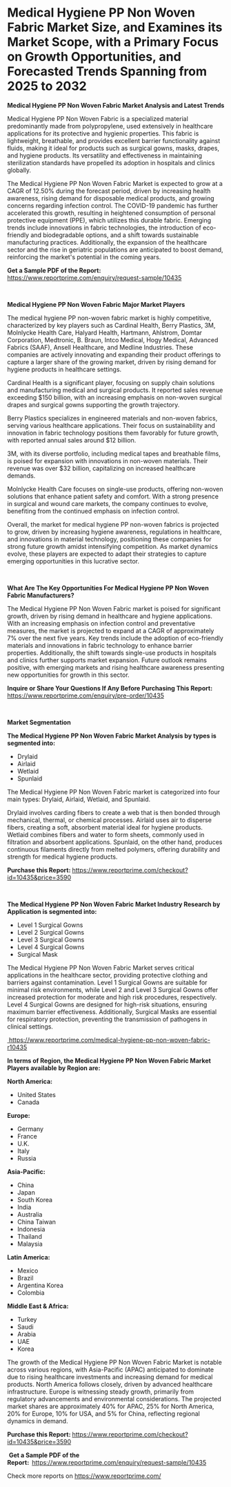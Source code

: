<p><h1>Medical Hygiene PP Non Woven Fabric Market Size, and Examines its Market Scope, with a Primary Focus on Growth Opportunities, and Forecasted Trends Spanning from 2025 to 2032</h1></p><p><strong>Medical Hygiene PP Non Woven Fabric Market Analysis and Latest Trends</strong></p>
<p><p>Medical Hygiene PP Non Woven Fabric is a specialized material predominantly made from polypropylene, used extensively in healthcare applications for its protective and hygienic properties. This fabric is lightweight, breathable, and provides excellent barrier functionality against fluids, making it ideal for products such as surgical gowns, masks, drapes, and hygiene products. Its versatility and effectiveness in maintaining sterilization standards have propelled its adoption in hospitals and clinics globally.</p><p>The Medical Hygiene PP Non Woven Fabric Market is expected to grow at a CAGR of 12.50% during the forecast period, driven by increasing health awareness, rising demand for disposable medical products, and growing concerns regarding infection control. The COVID-19 pandemic has further accelerated this growth, resulting in heightened consumption of personal protective equipment (PPE), which utilizes this durable fabric. Emerging trends include innovations in fabric technologies, the introduction of eco-friendly and biodegradable options, and a shift towards sustainable manufacturing practices. Additionally, the expansion of the healthcare sector and the rise in geriatric populations are anticipated to boost demand, reinforcing the market's potential in the coming years.</p></p>
<p><strong>Get a Sample PDF of the Report:&nbsp;</strong> <a href="https://www.reportprime.com/enquiry/request-sample/10435?utm_campaign=2007&utm_medium=2&utm_source=Github&utm_content=ia&utm_term=20032025&utm_id=medical-hygiene-pp-non-woven-fabric">https://www.reportprime.com/enquiry/request-sample/10435</a></p>
<p>&nbsp;</p>
<p><strong>Medical Hygiene PP Non Woven Fabric Major Market Players</strong></p>
<p><p>The medical hygiene PP non-woven fabric market is highly competitive, characterized by key players such as Cardinal Health, Berry Plastics, 3M, Molnlycke Health Care, Halyard Health, Hartmann, Ahlstrom, Domtar Corporation, Medtronic, B. Braun, Intco Medical, Hogy Medical, Advanced Fabrics (SAAF), Ansell Healthcare, and Medline Industries. These companies are actively innovating and expanding their product offerings to capture a larger share of the growing market, driven by rising demand for hygiene products in healthcare settings.</p><p>Cardinal Health is a significant player, focusing on supply chain solutions and manufacturing medical and surgical products. It reported sales revenue exceeding $150 billion, with an increasing emphasis on non-woven surgical drapes and surgical gowns supporting the growth trajectory.</p><p>Berry Plastics specializes in engineered materials and non-woven fabrics, serving various healthcare applications. Their focus on sustainability and innovation in fabric technology positions them favorably for future growth, with reported annual sales around $12 billion.</p><p>3M, with its diverse portfolio, including medical tapes and breathable films, is poised for expansion with innovations in non-woven materials. Their revenue was over $32 billion, capitalizing on increased healthcare demands.</p><p>Molnlycke Health Care focuses on single-use products, offering non-woven solutions that enhance patient safety and comfort. With a strong presence in surgical and wound care markets, the company continues to evolve, benefiting from the continued emphasis on infection control.</p><p>Overall, the market for medical hygiene PP non-woven fabrics is projected to grow, driven by increasing hygiene awareness, regulations in healthcare, and innovations in material technology, positioning these companies for strong future growth amidst intensifying competition. As market dynamics evolve, these players are expected to adapt their strategies to capture emerging opportunities in this lucrative sector.</p></p>
<p>&nbsp;</p>
<p><strong>What Are The Key Opportunities For Medical Hygiene PP Non Woven Fabric Manufacturers?</strong></p>
<p><p>The Medical Hygiene PP Non Woven Fabric market is poised for significant growth, driven by rising demand in healthcare and hygiene applications. With an increasing emphasis on infection control and preventative measures, the market is projected to expand at a CAGR of approximately 7% over the next five years. Key trends include the adoption of eco-friendly materials and innovations in fabric technology to enhance barrier properties. Additionally, the shift towards single-use products in hospitals and clinics further supports market expansion. Future outlook remains positive, with emerging markets and rising healthcare awareness presenting new opportunities for growth in this sector.</p></p>
<p><strong>Inquire or Share Your Questions If Any Before Purchasing This Report:</strong> <a href="https://www.reportprime.com/enquiry/pre-order/10435?utm_campaign=2007&utm_medium=2&utm_source=Github&utm_content=ia&utm_term=20032025&utm_id=medical-hygiene-pp-non-woven-fabric">https://www.reportprime.com/enquiry/pre-order/10435</a></p>
<p>&nbsp;</p>
<p><strong>Market Segmentation</strong></p>
<p><strong>The Medical Hygiene PP Non Woven Fabric Market Analysis by types is segmented into:</strong></p>
<p><ul><li>Drylaid</li><li>Airlaid</li><li>Wetlaid</li><li>Spunlaid</li></ul></p>
<p><p>The Medical Hygiene PP Non Woven Fabric market is categorized into four main types: Drylaid, Airlaid, Wetlaid, and Spunlaid. </p><p>Drylaid involves carding fibers to create a web that is then bonded through mechanical, thermal, or chemical processes. Airlaid uses air to disperse fibers, creating a soft, absorbent material ideal for hygiene products. Wetlaid combines fibers and water to form sheets, commonly used in filtration and absorbent applications. Spunlaid, on the other hand, produces continuous filaments directly from melted polymers, offering durability and strength for medical hygiene products.</p></p>
<p><strong>Purchase this Report:&nbsp;</strong><a href="https://www.reportprime.com/checkout?id=10435&price=3590&utm_campaign=2007&utm_medium=2&utm_source=Github&utm_content=ia&utm_term=20032025&utm_id=medical-hygiene-pp-non-woven-fabric">https://www.reportprime.com/checkout?id=10435&price=3590</a></p>
<p>&nbsp;</p>
<p><strong>The Medical Hygiene PP Non Woven Fabric Market Industry Research by Application is segmented into:</strong></p>
<p><ul><li>Level 1 Surgical Gowns</li><li>Level 2 Surgical Gowns</li><li>Level 3 Surgical Gowns</li><li>Level 4 Surgical Gowns</li><li>Surgical Mask</li></ul></p>
<p><p>The Medical Hygiene PP Non Woven Fabric Market serves critical applications in the healthcare sector, providing protective clothing and barriers against contamination. Level 1 Surgical Gowns are suitable for minimal risk environments, while Level 2 and Level 3 Surgical Gowns offer increased protection for moderate and high risk procedures, respectively. Level 4 Surgical Gowns are designed for high-risk situations, ensuring maximum barrier effectiveness. Additionally, Surgical Masks are essential for respiratory protection, preventing the transmission of pathogens in clinical settings.</p></p>
<p><a href="https://www.reportprime.com/medical-hygiene-pp-non-woven-fabric-r10435?utm_campaign=2007&utm_medium=2&utm_source=Github&utm_content=ia&utm_term=20032025&utm_id=medical-hygiene-pp-non-woven-fabric">&nbsp;https://www.reportprime.com/medical-hygiene-pp-non-woven-fabric-r10435</a></p>
<p><strong>In terms of Region, the Medical Hygiene PP Non Woven Fabric Market Players available by Region are:</strong></p>
<p>
    <p> <strong> North America: </strong>
        <ul>
            <li>United States</li>
            <li>Canada</li>
        </ul>
        </p> 
    <p> <strong> Europe: </strong>
        <ul>
            <li>Germany</li>
            <li>France</li>
            <li>U.K.</li>
            <li>Italy</li>
            <li>Russia</li>
        </ul>
        </p> 
    <p> <strong> Asia-Pacific: </strong>
        <ul>
            <li>China</li>
            <li>Japan</li>
            <li>South Korea</li>
            <li>India</li>
            <li>Australia</li>
            <li>China Taiwan</li>
            <li>Indonesia</li>
            <li>Thailand</li>
            <li>Malaysia</li>
        </ul>
        </p> 
    <p> <strong> Latin America: </strong>
        <ul>
            <li>Mexico</li>
            <li>Brazil</li>
            <li>Argentina Korea</li>
            <li>Colombia</li>
        </ul>
        </p> 
    <p> <strong> Middle East & Africa: </strong>
        <ul>
            <li>Turkey</li>
            <li>Saudi</li>
            <li>Arabia</li>
            <li>UAE</li>
            <li>Korea</li>
        </ul>
    </p>
    </p>
<p><p>The growth of the Medical Hygiene PP Non Woven Fabric Market is notable across various regions, with Asia-Pacific (APAC) anticipated to dominate due to rising healthcare investments and increasing demand for medical products. North America follows closely, driven by advanced healthcare infrastructure. Europe is witnessing steady growth, primarily from regulatory advancements and environmental considerations. The projected market shares are approximately 40% for APAC, 25% for North America, 20% for Europe, 10% for USA, and 5% for China, reflecting regional dynamics in demand.</p></p>
<p><strong>Purchase this Report: </strong><a href="https://www.reportprime.com/checkout?id=10435&price=3590&utm_campaign=2007&utm_medium=2&utm_source=Github&utm_content=ia&utm_term=20032025&utm_id=medical-hygiene-pp-non-woven-fabric">https://www.reportprime.com/checkout?id=10435&price=3590</a></p>
<p>&nbsp;<strong>Get a Sample PDF of the Report:&nbsp;&nbsp;</strong><a href="https://www.reportprime.com/enquiry/request-sample/10435?utm_campaign=2007&utm_medium=2&utm_source=Github&utm_content=ia&utm_term=20032025&utm_id=medical-hygiene-pp-non-woven-fabric">https://www.reportprime.com/enquiry/request-sample/10435</a></p>
<p><strong></strong></p>
<p>Check more reports on <a href="https://www.reportprime.com/?utm_campaign=2007&utm_medium=2&utm_source=Github&utm_content=ia&utm_term=20032025&utm_id=medical-hygiene-pp-non-woven-fabric">https://www.reportprime.com/</a></p>